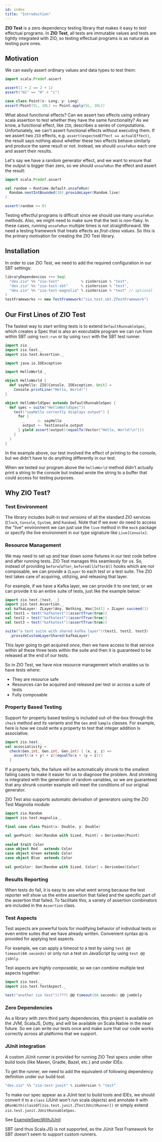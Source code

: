 ```yaml
---
id: index
title: "Introduction"
---
```


**ZIO Test** is a zero dependency testing library that makes it easy to test effectual programs. In **ZIO Test**, all tests are immutable values and tests are tightly integrated with ZIO, so testing effectual programs is as natural as testing pure ones. 

## Motivation

We can easily assert ordinary values and data types to test them:

```scala mdoc:compile-only
import scala.Predef.assert

assert(1 + 2 == 2 + 1)
assert("Hi" == "H" + "i")

case class Point(x: Long, y: Long)
assert(Point(5L, 10L) == Point.apply(5L, 10L))
```

What about functional effects? Can we assert two effects using ordinary scala assertion to test whether they have the same functionality? As we know, a functional effect, like `ZIO`, describes a series of computations. Unfortunately, we can't assert functional effects without executing them. If we assert two `ZIO` effects, e.g. `assert(expectedEffect == actualEffect)`, the result says nothing about whether these two effects behave similarly and produce the same result or not. Instead, we should `unsafeRun` each one and assert their results.

Let's say we have a random generator effect, and we want to ensure that the output is bigger than zero, so we should `unsafeRun` the effect and assert the result:

```scala mcoc:compile-only
import scala.Predef.assert

val random = Runtime.default.unsafeRun(
  Random.nextIntBounded(10).provideLayer(Random.live)
)

assert(random >= 0)
```

Testing effectful programs is difficult since we should use many `unsafeRun` methods. Also, we might need to make sure that the test is non-flaky. In these cases, running `unsafeRun` multiple times is not straightforward. We need a testing framework that treats effects as _first-class values_. So this is the primary motivation for creating the ZIO Test library.

## Installation

In order to use ZIO Test, we need to add the required configuration in our SBT settings:

```scala
libraryDependencies ++= Seq(
  "dev.zio" %% "zio-test"          % zioVersion % "test",
  "dev.zio" %% "zio-test-sbt"      % zioVersion % "test",
  "dev.zio" %% "zio-test-magnolia" % zioVersion % "test" // optional
)
testFrameworks += new TestFramework("zio.test.sbt.ZTestFramework")
```

## Our First Lines of ZIO Test

The fastest way to start writing tests is to extend `DefaultRunnableSpec`, which creates a Spec that is also an executable program we can run from within SBT using `test:run` or by using `test` with the SBT test runner.

```scala mdoc:silent
import zio._
import zio.test._
import zio.test.Assertion._

import java.io.IOException

import HelloWorld._

object HelloWorld {
  def sayHello: ZIO[Console, IOException, Unit] =
    Console.printLine("Hello, World!")
}

object HelloWorldSpec extends DefaultRunnableSpec {
  def spec = suite("HelloWorldSpec")(
    test("sayHello correctly displays output") {
      for {
        _      <- sayHello
        output <- TestConsole.output
      } yield assert(output)(equalTo(Vector("Hello, World!\n")))
    }
  )
}
```

In the example above, our test involved the effect of printing to the console, but we didn't have to do anything differently in our test.

When we tested our program above the `helloWorld` method didn't actually print a string to the console but instead wrote the string to a buffer that could access for testing purposes.

## Why ZIO Test?

### Test Environment

The library includes built-in _test versions_ of all the standard ZIO services (`Clock`, `Console`, `System`, and `Random`). Note that If we ever do need to access the "live" environment we can just use the `live` method in the `mock` package or specify the live environment in our type signature like `Live[Console]`.

### Resource Management

We may need to set up and tear down some fixtures in our test code before and after running tests. ZIO Test manages this seamlessly for us. So, instead of providing `before`/`after`, `beforeAll`/`afterAll` hooks which are not composable, we can provide a `ZLayer` to each test or a test suite. The ZIO test takes care of acquiring, utilizing, and releasing that layer.

For example, if we have a Kafka layer, we can provide it to one test, or we can provide it to an entire suite of tests, just like the example below:

```scala mdoc:invisible
import zio.test.{test, _}
import zio.test.Assertion._
val kafkaLayer: ZLayer[Any, Nothing, Has[Int]] = ZLayer.succeed(1)
val test1 = test("kafkatest")(assertTrue(true))
val test2 = test("kafkatest")(assertTrue(true))
val test3 = test("kafkatest")(assertTrue(true))
```

```scala mdoc:compile-only
suite("a test suite with shared kafka layer")(test1, test2, test3)
  .provideCustomLayerShared(kafkaLayer)
```

This layer going to get acquired once, then we have access to that service within all these three tests within the suite and then it is guaranteed to be released at the end of our tests.

So in ZIO Test, we have nice resource management which enables us to have tests where:
- They are resource safe
- Resources can be acquired and released per test or across a suite of tests
- Fully composable

### Property Based Testing

Support for property based testing is included out-of-the-box through the `check` method and its variants and the `Gen` and `Sample` classes. For example, here is how we could write a property to test that integer addition is associative.

```scala mdoc:compile-only
import zio.test._
val associativity =
  check(Gen.int, Gen.int, Gen.int) { (x, y, z) =>
    assert((x + y) + z)(equalTo(x + (y + z)))
  }
```

If a property fails, the failure will be automatically shrunk to the smallest failing cases to make it easier for us to diagnose the problem. And shrinking is integrated with the generation of random variables, so we are guaranteed that any shrunk counter example will meet the conditions of our original generator.

ZIO Test also supports automatic derivation of generators using the ZIO Test Magnolia module:

```scala mdoc:silent:nest
import zio.Random
import zio.test.magnolia._

final case class Point(x: Double, y: Double)

val genPoint: Gen[Random with Sized, Point] = DeriveGen[Point]
 
sealed trait Color
case object Red   extends Color
case object Green extends Color
case object Blue  extends Color
 
val genColor: Gen[Random with Sized, Color] = DeriveGen[Color]
```

### Results Reporting

When tests do fail, it is easy to see what went wrong because the test reporter will show us the entire assertion that failed and the specific part of the assertion that failed. To facilitate this, a variety of assertion combinators are included in the `Assertion` class.

### Test Aspects

Test aspects are powerful tools for modifying behavior of individual tests or even entire suites that we have already written. Convenient syntax `@@` is provided for applying test aspects. 

For example, we can apply a timeout to a test by using `test @@ timeout(60.seconds)` or only run a test on JavaScript by using `test @@ jsOnly`. 

Test aspects are _highly composable_, so we can combine multiple test aspects together: 

```scala mdoc:compile-only
import zio.test._
import zio.test.TestAspect._

test("another zio test")(???) @@ timeout(60.seconds) @@ jvmOnly
```

### Zero Dependencies

As a library with zero third party dependencies, this project is available on the JVM, ScalaJS, Dotty, and will be available on Scala Native in the near future. So we can write our tests once and make sure that our code works correctly across all platforms that we support.

### JUnit integration

A custom JUnit runner is provided for running ZIO Test specs under other build tools (like Maven, Gradle, Bazel, etc.) and under IDEs.

To get the runner, we need to add the equivalent of following dependency definition under our build tool:

```scala
"dev.zio" %% "zio-test-junit" % zioVersion % "test"
```

To make our spec appear as a JUnit test to build tools and IDEs, we should convert it to a `class` (JUnit won't run scala objects) and annotate it with `@RunWith(classOf[zio.test.junit.ZTestJUnitRunner])` or simply extend `zio.test.junit.JUnitRunnableSpec`.

See [ExampleSpecWithJUnit](https://github.com/zio/zio/blob/master/examples/jvm/src/test/scala/zio/examples/test/ExampleSpecWithJUnit.scala)

SBT (and thus Scala.JS) is not supported, as the JUnit Test Framework for SBT doesn't seem to support custom runners.
